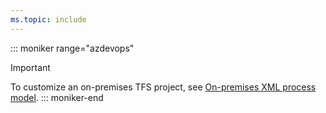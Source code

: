 ```yaml
---
ms.topic: include
---
```



::: moniker range="azdevops"
> [!IMPORTANT]  
> To customize an on-premises TFS project, see [On-premises XML process model](../../../reference/on-premises-xml-process-model.md). 
::: moniker-end

